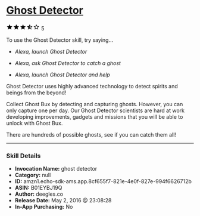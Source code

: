 # [Ghost Detector](http://alexa.amazon.com/#skills/amzn1.echo-sdk-ams.app.8cf655f7-821e-4e0f-827e-994f6626712b)
![3.6 stars](../../images/ic_star_black_18dp_1x.png)![3.6 stars](../../images/ic_star_black_18dp_1x.png)![3.6 stars](../../images/ic_star_black_18dp_1x.png)![3.6 stars](../../images/ic_star_half_black_18dp_1x.png)![3.6 stars](../../images/ic_star_border_black_18dp_1x.png) 5

To use the Ghost Detector skill, try saying...

* *Alexa, launch Ghost Detector*

* *Alexa, ask Ghost Detector to catch a ghost*

* *Alexa, launch Ghost Detector and help*

Ghost Detector uses highly advanced technology to detect spirits and beings from the beyond!

Collect Ghost Bux by detecting and capturing ghosts. However, you can only capture one per day. Our Ghost Detector scientists are hard at work developing improvements, gadgets and missions that you will be able to unlock with Ghost Bux.

There are hundreds of possible ghosts, see if you can catch them all!

***

### Skill Details

* **Invocation Name:** ghost detector
* **Category:** null
* **ID:** amzn1.echo-sdk-ams.app.8cf655f7-821e-4e0f-827e-994f6626712b
* **ASIN:** B01EYBJ19Q
* **Author:** deegles.co
* **Release Date:** May 2, 2016 @ 23:08:28
* **In-App Purchasing:** No
